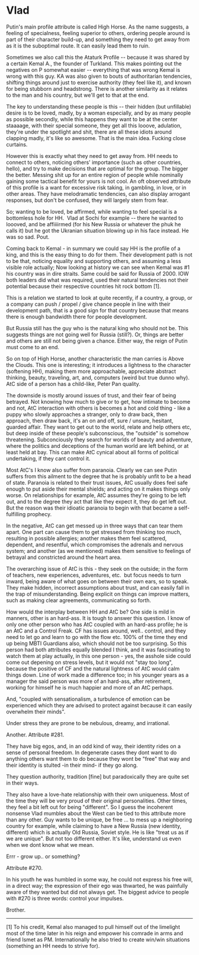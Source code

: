 # Vlad

Putin's main profile attribute is called High Horse. As the name
suggests, a feeling of specialness, feeling superior to others,
ordering people around is part of their character build-up, and
something they need to get away from as it is the suboptimal route. It
can easily lead them to ruin.

Sometimes we also call this the Ataturk Profile -- because it was
shared by a certain Kemal A., the founder of Turkland. This makes
pointing out the negatives on P somewhat easier -- everything that was
wrong Kemal is wrong with this guy. KA was also given to bouts of
authoritarian tendencies, shifting things around just to exercise
authority (they feel like it), and known for being stubborn and
headstrong. There is another similarity as it relates to the man and
his country, but we'll get to that at the end.

The key to understanding these people is this -- their hidden (but
unfillable) desire is to be loved, madly, by a woman especially, and
by as many people as possible secondly, while this happens they want
to be at the center staaaage, with their special someone, they get all
this looove, adulation, they're under the spotlight and shit, there
are all these idiots around clapping madly, it's like so awesome. That
is the main idea. Fucking close curtains.

However this is exactly what they need to get away from. HH needs to
connect to others, noticing others' importance (such as other
countries, hello), and try to make decisions that are optimal for the
group. The bigger the better. Messing shit up for an entire region of
people while nominally gaining some tactical benefit for yours is not
cool. An oft observed attribute of this profile is a want for
excessive risk taking, in gambling, in love, or in other areas. They
have melodramatic tendencies, can also display arrogant responses, but
don't be confused, they will largely stem from fear.

So; wanting to be loved, be affirmed, while wanting to feel special is
a  bottomless hole for HH.  Vlad at Sochi for example -- there he
wanted to loooved, and be affiiiirmed (for his New Russia or whatever
the phuk he calls it) but he got the Ukranian situation blowing up in
his face instead. He was so sad. Pout.

Coming back to Kemal - in summary we could say HH is the profile of a
king, and this is the easy thing to do for them. Their development
path is not to be that, noticing equality and supporting others, and
assuming a less visible role actually; Now looking at history we can
see when Kemal was #1 his country was in dire straits. Same could be
said for Russia of 2000. IOW both leaders did what was required, used
their natural tendencies not their potential because their respective
countries hit rock bottom [1].

This is a relation we started to look at quite recently, if a country,
a group, or a company can push / propel / give chance people in line
with their development path, that is a good sign for that country
because that means there is enough bandwidth there for people
development.

But Russia still has the guy who is the natural king who should not
be. This suggests things are not going well for Russia (still?). Or,
things are better and others are still not being given a
chance. Either way, the reign of Putin must come to an end.

So on top of High Horse, another characteristic the man carries is
Above the Clouds. This one is interesting; it introduces a lightness
to the character (softening HH), making them more approachable,
appreciate abstract thinking, beauty, traveling, art, and, computers
(weird but true dunno why). AtC side of a person has a child-like,
Peter Pan quality.

The downside is mostly around issues of trust, and their fear of being
betrayed. Not knowing how much to give or to get, how intimate to
become and not, AtC interaction with others is becomes a hot and cold
thing - like a puppy who slowly approaches a stranger, only to draw
back, then approach, then draw back, it's an on and off, sure /
unsure, hesitant, guarded affair. They want to get out to the world,
relate and help others etc, but deep inside of these people's
subconscious, the "outside" is somehow threatening. Subconciously they
search for worlds of beauty and adventure, where the politics and
deceptions of the human world are left behind, or at least held at
bay. This can make AtC cynical about all forms of political
undertaking, if they cant control it.

Most AtC's I know also suffer from paranoia. Clearly we can see Putin
suffers from this ailment to the degree that he is probably unfit to
be a head of state. Paranoia is related to their trust issues, AtC
usually does feel safe enough to put aside their mental shields; and
acting on it makes things only worse. On relationships for example,
AtC assumes they're going to be left out, and to the degree they act
that like they expect it, they do get left out. But the reason was
their idioatic paranoia to begin with that became a self-fulfilling
prophecy.

In the negative, AtC can get messed up in three ways that can tear
them apart. One part can cause them to get stressed from thinking too
much, resulting in possible allergies; another makes them feel
scattered, dependent, and resentful, which compromises the adrenals
and nervous system; and another (as we mentioned) makes them sensitive
to feelings of betrayal and constricted around the heart area.

The overarching issue of AtC is this - they seek on the outside; in
the form of teachers, new experiences, adventures, etc.  but focus
needs to turn inward, being aware of what goes on between their own
ears, so to speak. They make hidden, incorrect assumptions about
trust, and can easily fall in the trap of misunderstanding. Being
explicit on things can improve matters, such as making clear
agreements, communicating so forth.

How would the interplay between HH and AtC be? One side is mild in
manners, other is an hard-ass. It is tough to answer this question. I
know of only one other person who has AtC coupled with an hard-ass
profile; he is an AtC and a Control Freak. CF has issues around,
well.. control, and they need to let go and learn to go with the flow
etc. 100% of the time they end up being MBTI Guardians also, which
should not be too surprising. So this person had both attributes
equally blended I think, and it was fascinating to watch them at play
actually, in this one person - yes, the asshole side could come out
depening on stress levels, but it would not "stay too long", because
the positive of CF and the natural lightness of AtC would calm things
down. Line of work made a difference too; in his younger years as a
manager the said person was more of an hard-ass, after retirement,
working for himself he is much happier and more of an AtC perhaps.


And, "coupled with sensationalism, a turbulence of emotion can be
experienced which they are advised to protect against because it can
easily overwhelm their minds".

Under stress they are prone to be nebulous, dreamy, and irrational.

Another. Attribute #281.

They have big egos, and, in an odd kind of way, their identity rides
on a sense of personal freedom. In degenerate cases they dont want to
do anything others want them to do because they wont be "free" that
way and their identity is stulted -in their mind- if they go along.

They question authority, tradition [fine] but paradoxically they are
quite set in their ways.

They also have a love-hate relationship with their own
uniqueness. Most of the time they will be very proud of their original
personalities. Other times, they feel a bit left out for being
"different". So I guess the incoherent nonsense Vlad mumbles about the
West can be tied to this attribute more than any other. Guy wants to
be unique, be free ... to mess up a neighboring country for example,
while claiming to have a New Russia (new identity, different) which is
actually Old Russia, Soviet style. He is like "treat us as if we are
unique". But not too different either. It's like, understand us even
when we dont know what we mean.

Errr - grow up.. or something?

Attribute #270.

In his youth he was humbled in some way, he could not express his free
will, in a direct way; the expression of their ego was thwarted, he
was painfully aware of they wanted but did not always get. The biggest
advice to people with #270 is three words: control your impulses.

Brother.


---

[1] To his credit, Kemal also managed to pull himself out of the
limelight most of the time later in his reign and empower his comrade
in arms and friend Ismet as PM. Internationally he also tried to
create win/win situations (something an HH needs to strive for).

